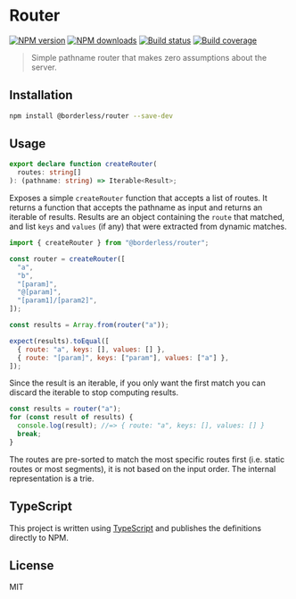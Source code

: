 # Router

[![NPM version][npm-image]][npm-url]
[![NPM downloads][downloads-image]][downloads-url]
[![Build status][build-image]][build-url]
[![Build coverage][coverage-image]][coverage-url]

> Simple pathname router that makes zero assumptions about the server.

## Installation

```sh
npm install @borderless/router --save-dev
```

## Usage

```ts
export declare function createRouter(
  routes: string[]
): (pathname: string) => Iterable<Result>;
```

Exposes a simple `createRouter` function that accepts a list of routes. It returns a function that accepts the pathname as input and returns an iterable of results. Results are an object containing the `route` that matched, and list `keys` and `values` (if any) that were extracted from dynamic matches.

```js
import { createRouter } from "@borderless/router";

const router = createRouter([
  "a",
  "b",
  "[param]",
  "@[param]",
  "[param1]/[param2]",
]);

const results = Array.from(router("a"));

expect(results).toEqual([
  { route: "a", keys: [], values: [] },
  { route: "[param]", keys: ["param"], values: ["a"] },
]);
```

Since the result is an iterable, if you only want the first match you can discard the iterable to stop computing results.

```js
const results = router("a");
for (const result of results) {
  console.log(result); //=> { route: "a", keys: [], values: [] }
  break;
}
```

The routes are pre-sorted to match the most specific routes first (i.e. static routes or most segments), it is not based on the input order. The internal representation is a trie.

## TypeScript

This project is written using [TypeScript](https://github.com/Microsoft/TypeScript) and publishes the definitions directly to NPM.

## License

MIT

[npm-image]: https://img.shields.io/npm/v/@borderless/router
[npm-url]: https://npmjs.org/package/@borderless/router
[downloads-image]: https://img.shields.io/npm/dm/@borderless/router
[downloads-url]: https://npmjs.org/package/@borderless/router
[build-image]: https://img.shields.io/github/workflow/status/borderless/router/CI/main
[build-url]: https://github.com/borderless/router/actions/workflows/ci.yml?query=branch%3Amain
[coverage-image]: https://img.shields.io/codecov/c/gh/borderless/router
[coverage-url]: https://codecov.io/gh/borderless/router
